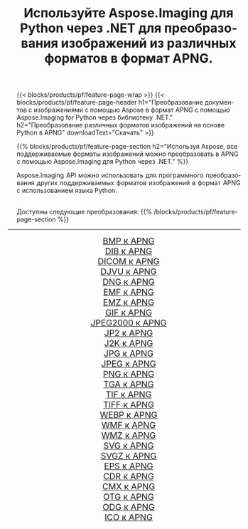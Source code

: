 ﻿---
title: Используйте Aspose.Imaging для Python через .NET для преобразования изображений из различных форматов в формат APNG. 
weight: 3920
url: /ru/python-net/conversion/to/apng 
lang: ru
langdirlevel: 2
locales: zh-hans,ja,it,ru,de,es,fr,nl,id,lt,pl,pt,vi,tr,ko,zh-hant,ar,hi,th,sv,cs,uk,he
description: Вы можете использовать Aspose.Imaging for Python через библиотеку .NET для преобразования различных форматов в формат APNG.
---

{{< blocks/products/pf/feature-page-wrap >}}
{{< blocks/products/pf/feature-page-header h1="Преобразование документов с изображениями с помощью Aspose в формат APNG с помощью Aspose.Imaging for Python через библиотеку .NET." h2="Преобразование различных форматов изображений на основе Python в APNG" downloadText="Скачать" >}}


{{% blocks/products/pf/feature-page-section  h2="Используя Aspose, все поддерживаемые форматы изображений можно преобразовать в APNG с помощью Aspose.Imaging для Python через .NET." %}}
<p align=justify>Aspose.Imaging API можно использовать для программного преобразования других поддерживаемых форматов изображений в формат APNG с использованием языка Python.</p>
<br/>
Доступны следующие преобразования:
{{% /blocks/products/pf/feature-page-section %}}
<div class="container-fluid productfamilypage bg-gray">
    <div class="convertypes bg-gray agp-content section">
        <div class="container">
		<hr style="margin-left:-20px;"/>
		<div class="row other-converters" style="gap: 10px;font-size: 19px;text-align:center;">
		    <div class='col-md-2 other-converter remove-lp remove-rp'><a href="/imaging/ru/python-net/conversion/bmp-to-apng" style="padding:15px;">BMP к APNG</a></div>
<div class='col-md-2 other-converter remove-lp remove-rp'><a href="/imaging/ru/python-net/conversion/dib-to-apng" style="padding:15px;">DIB к APNG</a></div>
<div class='col-md-2 other-converter remove-lp remove-rp'><a href="/imaging/ru/python-net/conversion/dicom-to-apng" style="padding:15px;">DICOM к APNG</a></div>
<div class='col-md-2 other-converter remove-lp remove-rp'><a href="/imaging/ru/python-net/conversion/djvu-to-apng" style="padding:15px;">DJVU к APNG</a></div>
<div class='col-md-2 other-converter remove-lp remove-rp'><a href="/imaging/ru/python-net/conversion/dng-to-apng" style="padding:15px;">DNG к APNG</a></div>
<div class='col-md-2 other-converter remove-lp remove-rp'><a href="/imaging/ru/python-net/conversion/emf-to-apng" style="padding:15px;">EMF к APNG</a></div>
<div class='col-md-2 other-converter remove-lp remove-rp'><a href="/imaging/ru/python-net/conversion/emz-to-apng" style="padding:15px;">EMZ к APNG</a></div>
<div class='col-md-2 other-converter remove-lp remove-rp'><a href="/imaging/ru/python-net/conversion/gif-to-apng" style="padding:15px;">GIF к APNG</a></div>
<div class='col-md-2 other-converter remove-lp remove-rp'><a href="/imaging/ru/python-net/conversion/jpeg2000-to-apng" style="padding:15px;">JPEG2000 к APNG</a></div>
<div class='col-md-2 other-converter remove-lp remove-rp'><a href="/imaging/ru/python-net/conversion/jp2-to-apng" style="padding:15px;">JP2 к APNG</a></div>
<div class='col-md-2 other-converter remove-lp remove-rp'><a href="/imaging/ru/python-net/conversion/j2k-to-apng" style="padding:15px;">J2K к APNG</a></div>
<div class='col-md-2 other-converter remove-lp remove-rp'><a href="/imaging/ru/python-net/conversion/jpg-to-apng" style="padding:15px;">JPG к APNG</a></div>
<div class='col-md-2 other-converter remove-lp remove-rp'><a href="/imaging/ru/python-net/conversion/jpeg-to-apng" style="padding:15px;">JPEG к APNG</a></div>
<div class='col-md-2 other-converter remove-lp remove-rp'><a href="/imaging/ru/python-net/conversion/png-to-apng" style="padding:15px;">PNG к APNG</a></div>
<div class='col-md-2 other-converter remove-lp remove-rp'><a href="/imaging/ru/python-net/conversion/tga-to-apng" style="padding:15px;">TGA к APNG</a></div>
<div class='col-md-2 other-converter remove-lp remove-rp'><a href="/imaging/ru/python-net/conversion/tif-to-apng" style="padding:15px;">TIF к APNG</a></div>
<div class='col-md-2 other-converter remove-lp remove-rp'><a href="/imaging/ru/python-net/conversion/tiff-to-apng" style="padding:15px;">TIFF к APNG</a></div>
<div class='col-md-2 other-converter remove-lp remove-rp'><a href="/imaging/ru/python-net/conversion/webp-to-apng" style="padding:15px;">WEBP к APNG</a></div>
<div class='col-md-2 other-converter remove-lp remove-rp'><a href="/imaging/ru/python-net/conversion/wmf-to-apng" style="padding:15px;">WMF к APNG</a></div>
<div class='col-md-2 other-converter remove-lp remove-rp'><a href="/imaging/ru/python-net/conversion/wmz-to-apng" style="padding:15px;">WMZ к APNG</a></div>
<div class='col-md-2 other-converter remove-lp remove-rp'><a href="/imaging/ru/python-net/conversion/svg-to-apng" style="padding:15px;">SVG к APNG</a></div>
<div class='col-md-2 other-converter remove-lp remove-rp'><a href="/imaging/ru/python-net/conversion/svgz-to-apng" style="padding:15px;">SVGZ к APNG</a></div>
<div class='col-md-2 other-converter remove-lp remove-rp'><a href="/imaging/ru/python-net/conversion/eps-to-apng" style="padding:15px;">EPS к APNG</a></div>
<div class='col-md-2 other-converter remove-lp remove-rp'><a href="/imaging/ru/python-net/conversion/cdr-to-apng" style="padding:15px;">CDR к APNG</a></div>
<div class='col-md-2 other-converter remove-lp remove-rp'><a href="/imaging/ru/python-net/conversion/cmx-to-apng" style="padding:15px;">CMX к APNG</a></div>
<div class='col-md-2 other-converter remove-lp remove-rp'><a href="/imaging/ru/python-net/conversion/otg-to-apng" style="padding:15px;">OTG к APNG</a></div>
<div class='col-md-2 other-converter remove-lp remove-rp'><a href="/imaging/ru/python-net/conversion/odg-to-apng" style="padding:15px;">ODG к APNG</a></div>
<div class='col-md-2 other-converter remove-lp remove-rp'><a href="/imaging/ru/python-net/conversion/ico-to-apng" style="padding:15px;">ICO к APNG</a></div>
                </div>
        </div>
    </div>
</div>
<br/>

